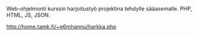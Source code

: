 Web-ohjelmonti kurssin harjoitustyö projektina tehdylle sääasemalle. 
PHP, HTML, JS, JSON.

http://home.tamk.fi/~e6mhannu/harkka.php

